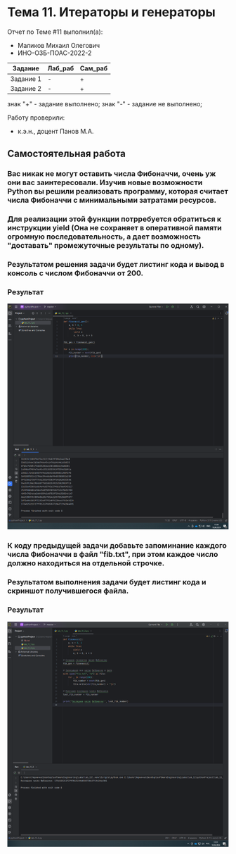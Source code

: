 # Тема 11. Итераторы и генераторы
Отчет по Теме #11 выполнил(а):
- Маликов Михаил Олегович
- ИНО-ОЗБ-ПОАС-2022-2

| Задание | Лаб_раб | Сам_раб |
| ------ | ------ | ------ |
| Задание 1 | - | + |
| Задание 2 | - | + |


знак "+" - задание выполнено; знак "-" - задание не выполнено;

Работу проверили:
- к.э.н., доцент Панов М.А.

## Самостоятельная работа
### Вас никак не могут оставить числа Фибоначчи, очень уж они вас заинтересовали. Изучив новые возможности Python вы решили реализовать программу, которая считает числа Фибоначчи с минимальными затратами ресурсов.
### Для реализации этой функции потрребуется обратиться к инструкции yield (Она не сохраняет в оперативной памяти огромную последовательность, а дает возможность "доставать" промежуточные результаты по одному).
### Результатом решения задачи будет листинг кода и вывод в консоль с числом Фибоначчи от 200.
### Результат
![Меню](https://github.com/malikovmik/software/blob/Tema_11/lab_11/pic/lab_11_1.png)

### К коду предыдущей задачи добавьте запоминание каждого числа Фибоначчи в файл "fib.txt", при этом каждое число должно находиться на отдельной строчке.
### Результатом выполнения задачи будет листинг кода и скриншот получившегося файла.
### Результат
![Меню](https://github.com/malikovmik/software/blob/Tema_11/lab_11/pic/lab_11_2.png)
